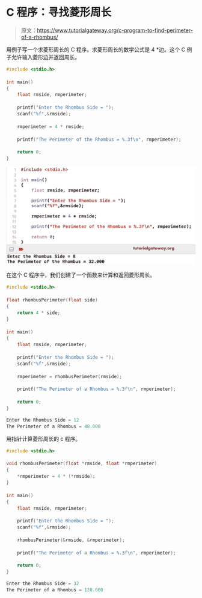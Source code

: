 # C 程序：寻找菱形周长

> 原文：<https://www.tutorialgateway.org/c-program-to-find-perimeter-of-a-rhombus/>

用例子写一个求菱形周长的 C 程序。求菱形周长的数学公式是 4 *边。这个 C 例子允许输入菱形边并返回周长。

```c
#include <stdio.h>

int main()
{
    float rmside, rmperimeter;

    printf("Enter the Rhombus Side = ");
    scanf("%f",&rmside);

    rmperimeter = 4 * rmside;

    printf("The Perimeter of the Rhombus = %.3f\n", rmperimeter);

    return 0;
}
```

![C Program to Find Perimeter of a Rhombus 1](img/0bf9fbcb42d3d35c0331eeb023b9e906.png)

在这个 C 程序中，我们创建了一个函数来计算和返回菱形周长。

```c
#include <stdio.h>

float rhombusPerimeter(float side)
{
    return 4 * side;
}

int main()
{
    float rmside, rmperimeter;

    printf("Enter the Rhombus Side = ");
    scanf("%f",&rmside);

    rmperimeter = rhombusPerimeter(rmside);

    printf("The Perimeter of a Rhombus = %.3f\n", rmperimeter);

    return 0;
}
```

```c
Enter the Rhombus Side = 12
The Perimeter of a Rhombus = 48.000
```

用指针计算菱形周长的 c 程序。

```c
#include <stdio.h>

void rhombusPerimeter(float *rmside, float *rmperimeter)
{
    *rmperimeter = 4 * (*rmside);
}

int main()
{
    float rmside, rmperimeter;

    printf("Enter the Rhombus Side = ");
    scanf("%f",&rmside);

    rhombusPerimeter(&rmside, &rmperimeter);

    printf("The Perimeter of a Rhombus = %.3f\n", rmperimeter); 

    return 0;
}
```

```c
Enter the Rhombus Side = 32
The Perimeter of a Rhombus = 128.000
```
